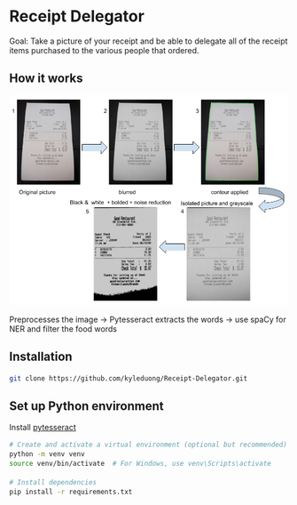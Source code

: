 # Receipt Delegator

Goal: Take a picture of your receipt and be able to delegate all of the receipt items purchased to the various people that ordered.

## How it works

![Receipt Process](./Receipt%20Process.png)

Preprocesses the image -> Pytesseract extracts the words -> use spaCy for NER and filter the food words

## Installation
```bash
git clone https://github.com/kyleduong/Receipt-Delegator.git
```

## Set up Python environment

Install [pytesseract](https://tesseract-ocr.github.io/tessdoc/Installation.html)

```bash
# Create and activate a virtual environment (optional but recommended)
python -m venv venv
source venv/bin/activate  # For Windows, use venv\Scripts\activate

# Install dependencies
pip install -r requirements.txt
```
